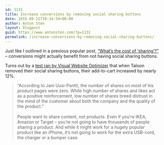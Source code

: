 ```yaml
---
id: 1131
title: Increase conversions by removing social sharing buttons
date: 2015-09-21T10:34:54+00:00
author: Anton Sten
layout: blogpost
guid: https://www.antonsten.com/?p=1131
permalink: /increase-conversions-by-removing-social-sharing-buttons/
---
```

Just like I outlined in a previous popular post, [&#8220;What&#8217;s the cost of &#8216;sharing&#8217;?&#8221;](https://www.antonsten.com/what-is-the-cost-of-sharing/) &#8211; conversions might actually benefit from not having social sharing buttons.

Turns out by a <a href="https://vwo.com/blog/removing-social-sharing-buttons-from-ecommerce-product-page-increase-conversions/?utm_source=intercom&#038;utm_medium=email&#038;utm_content=H4&#038;utm_campaign=nurture" target="_blank">test ran by Visual Website Optimizer</a> that when Taloon removed their social sharing buttons, their add-to-cart increased by nearly 12%.

>&#8220;According to Jani Uusi-Pantti, the number of shares on most of his product pages were zero. While high number of shares and likes act as a positive reinforcement, low number of shares breed distrust in the mind of the customer about both the company and the quality of the product.&#8221;
<br><br>
People want to share content, not products. Even if you&#8217;re IKEA, Amazon or Target &#8211; you&#8217;re not going to have thousands of people sharing a product. And while it might work for a hugely popular product like an iPhone, it&#8217;s not going to work for the extra USB-cord, the charger or a bumper case.
